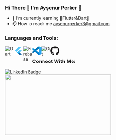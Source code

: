 
### Hi There 👋 I'm Ayşenur Perker :eyes: 
- 🌱 I’m currently learning 💙Flutter&Dart💙 
- 📫 How to reach me aysenurperker3@gmail.com

### Languages and Tools:

<img align="left" alt="Dart" width="30px" src="https://upload.wikimedia.org/wikipedia/commons/7/7e/Dart-logo.png" />

<img align="left" alt="Flutter" width="30px" src="https://raw.githubusercontent.com/github/explore/cebd63002168a05a6a642f309227eefeccd92950/topics/flutter/flutter.png" />
<img align="left" alt="Firebase" width="30px" src="https://camo.githubusercontent.com/dd4b2422ed3bfc9da88c43d18550375c66f9584327dff7ecc19315ce50b96f07/68747470733a2f2f7777772e766563746f726c6f676f2e7a6f6e652f6c6f676f732f66697265626173652f66697265626173652d69636f6e2e737667" />
<img align="left" alt="Visual Studio Code" width="30px" src="https://raw.githubusercontent.com/github/explore/80688e429a7d4ef2fca1e82350fe8e3517d3494d/topics/visual-studio-code/visual-studio-code.png" />
<img align="left" alt="Git" width="30px" src="https://camo.githubusercontent.com/fbfcb9e3dc648adc93bef37c718db16c52f617ad055a26de6dc3c21865c3321d/68747470733a2f2f7777772e766563746f726c6f676f2e7a6f6e652f6c6f676f732f6769742d73636d2f6769742d73636d2d69636f6e2e737667" />
<img align="left" alt="Github" width="30px" src="https://raw.githubusercontent.com/github/explore/78df643247d429f6cc873026c0622819ad797942/topics/github/github.png" />
<br/>

### Connect With Me:
 <a href="https://www.linkedin.com/in/aysenurperker/">
    <img src="https://img.shields.io/badge/LinkedIn-blue?style=for-the-badge&logo=linkedin&logoColor=white" alt="LinkedIn Badge"/>
  </a>
  <br/>
<div id="header" align="left">
 <img src="https://media.giphy.com/media/l0Iy88cWKqBeBN92o/giphy.gif" width="350" height="200"/>
</div>


 
  
<!---
aysenurperker1/aysenurperker1 is a ✨ special ✨ repository because its `README.md` (this file) appears on your GitHub profile.
You can click the Preview link to take a look at your changes.
--->
